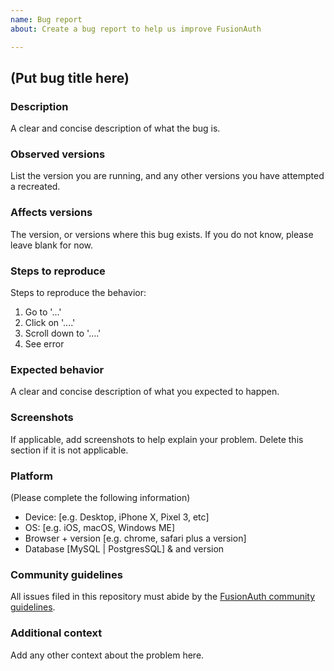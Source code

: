 ```yaml
---
name: Bug report
about: Create a bug report to help us improve FusionAuth

---
```


## (Put bug title here)

### Description 
A clear and concise description of what the bug is.

### Observed versions
List the version you are running, and any other versions you have attempted a recreated. 

### Affects versions
The version, or versions where this bug exists. If you do not know, please leave blank for now. 

### Steps to reproduce
Steps to reproduce the behavior:
1. Go to '...'
2. Click on '....'
3. Scroll down to '....'
4. See error

### Expected behavior
A clear and concise description of what you expected to happen.

### Screenshots
If applicable, add screenshots to help explain your problem. Delete this section if it is not applicable. 

### Platform
(Please complete the following information)
 - Device: [e.g. Desktop, iPhone X, Pixel 3, etc]
 - OS: [e.g. iOS, macOS, Windows ME]
 - Browser + version [e.g. chrome, safari plus a version]
 - Database [MySQL | PostgresSQL] & and version

### Community guidelines
All issues filed in this repository must abide by the [FusionAuth community guidelines](https://fusionauth.io/community/forum/topic/1000/code-of-conduct).

### Additional context
Add any other context about the problem here.

